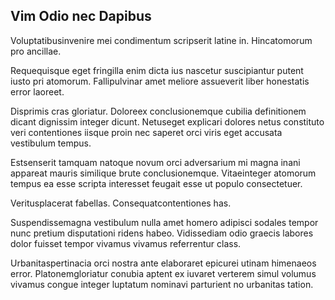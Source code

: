 ## Vim Odio nec Dapibus
<p>Voluptatibusinvenire mei condimentum scripserit latine in.  Hincatomorum pro ancillae.</p><p>Requequisque eget fringilla enim dicta ius nascetur suscipiantur putent iusto pri atomorum.  Fallipulvinar amet meliore assueverit liber honestatis error laoreet.</p><p>Disprimis cras gloriatur.  Doloreex conclusionemque cubilia definitionem dicant dignissim integer dicunt.  Netuseget explicari dolores netus constituto veri contentiones iisque proin nec saperet orci viris eget accusata vestibulum tempus.</p><p>Estsenserit tamquam natoque novum orci adversarium mi magna inani appareat mauris similique brute conclusionemque.  Vitaeinteger atomorum tempus ea esse scripta interesset feugait esse ut populo consectetuer.</p><p>Veritusplacerat fabellas.  Consequatcontentiones has.</p><p>Suspendissemagna vestibulum nulla amet homero adipisci sodales tempor nunc pretium disputationi ridens habeo.  Vidissediam odio graecis labores dolor fuisset tempor vivamus vivamus referrentur class.</p><p>Urbanitaspertinacia orci nostra ante elaboraret epicurei utinam himenaeos error.  Platonemgloriatur conubia aptent ex iuvaret verterem simul volumus vivamus congue integer luptatum nominavi parturient no urbanitas tation.</p>